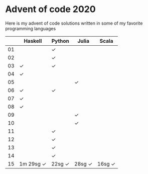 # Advent of code 2020

Here is my advent of code solutions written in some of my favorite programming languages


|    | Haskell  | Python   | Julia  | Scala |
| -  | -        | -        | -      |  -    |
| 01 |          | ✓        |        |       |
| 02 |          | ✓        |        |       |
| 03 | ✓        | ✓        |        |       |
| 04 | ✓        |          |        |       |
| 05 |          |          | ✓      |       |
| 06 | ✓        | ✓        |        |       |
| 07 | ✓        |          |        |       |
| 08 | ✓        |          |        |       |
| 09 |          |          | ✓      |       |
| 10 |          |          | ✓      |       |
| 11 |          | ✓        |        |       |
| 12 |          | ✓        |        |       |
| 13 |          | ✓        |        |       |
| 14 |          | ✓        |        |       |
| 15 | 1m 29sg ✓| 22sg ✓   | 28sg ✓ | 16sg ✓|
